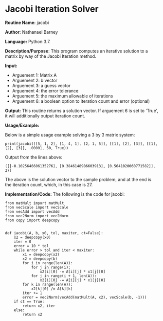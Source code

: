 # Jacobi Iteration Solver 

**Routine Name:**           jacobi

**Author:** Nathanael Barney

**Language:** Python 3.7.

**Description/Purpose:** This program computes an iterative solution to a matrix by way of the Jacobi Iteration method.

**Input:** 
* Arguement 1: Matrix A
* Arguement 2: b vector
* Arguement 3: a guess vector
* Arguement 4: the error tolerance
* Arguement 5: the maximum allowable of iterations
* Arguement 6: a boolean option to iteration count and error (optional)

**Output:** This routine returns a solution vector. If arguement 6 is set to 'True', it will additionally output 
iteration count.

**Usage/Example:**

Below is a simple usage example solving a 3 by 3 matrix system:

```
print(jacobi([[5, 1, 2], [1, 4, 1], [2, 1, 5]], [[1], [2], [3]], [[1], [2], [3]], .00001, 50, True))
```

Output from the lines above:

```
([[-0.1025646606135276], [0.3846148986603913], [0.5641020060771582]], 27)
```

The above is the solution vector to the sample problem, and at the end is the iteration count, which, in this case is 27.

**Implementation/Code:** The following is the code for jacobi:

```
from matMult import matMult
from vecScale import vecScale
from vecAdd import vecAdd
from vec2Norm import vec2Norm
from copy import deepcopy


def jacobi(A, b, x0, tol, maxiter, ct=False):
    x2 = deepcopy(x0)
    iter = 0
    error = 10 * tol
    while error > tol and iter < maxiter:
        x1 = deepcopy(x2)
        x2 = deepcopy(b)
        for i in range(len(A)):
            for j in range(i):
                x2[i][0] -= A[i][j] * x1[j][0]
            for j in range(i + 1, len(A)):
                x2[i][0] -= A[i][j] * x1[j][0]
        for k in range(len(A)):
            x2[k][0] /= A[k][k]
        iter += 1
        error = vec2Norm(vecAdd(matMult(A, x2), vecScale(b, -1)))
    if ct == True:
        return x2, iter
    else:
        return x2
```
